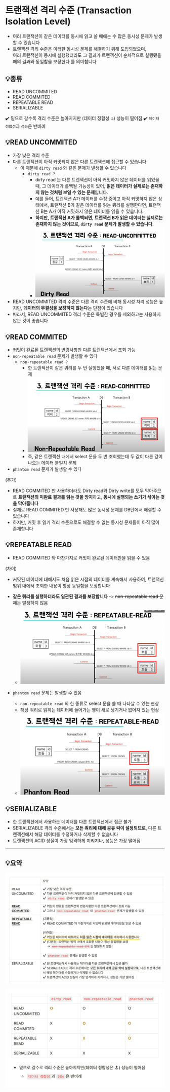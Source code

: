 # 트랜잭션 격리 수준 (Transaction Isolation Level)

* 여러 트랜잭션이 같은 데이터를 동시에 읽고 쓸 때에는 수 많은 동시성 문제가 발생할 수 있습니다
* 트랜잭션 격리 수준은 이러한 동시성 문제를 해결하기 위해 도입되었으며,   
  여러 트랜잭션이 동시에 실행됐더라도 그 결과가 트랜잭션이 순차적으로 실행됐을때의 결과와 동일함을 보장한다 를 의미합니다

## 💡종류

* READ UNCOMMITED
* READ COMMITED
* REPEATABLE READ
* SERIALIZABLE


✔️ 밑으로 갈수록 격리 수준은 높아지지만 (데이터 정합성 🔝) 성능이 떨어짐
✔️ ```데이터 정합성```과 ```성능```은 반비례


## 💡READ UNCOMMITED

* 가장 낮은 격리 수준
* 다른 트랜잭션이 아직 커밋되지 않은 다른 트랜잭션에 접근할 수 있습니다
  * 이 때문에 ```dirty read``` 와 같은 문제가 발생할 수 있습니다
    * ```dirty read ?```
      * dirty read 는 다른 트랜잭션이 아직 커밋하지 않은 데이터를 읽었을 때, 그 데이터가 롤백될 가능성이 있어, **읽은 데이터가 실제로는 존재하지 않는 것처럼 보일 수 있는 문제**입니다.
      * 예를 들어, 트랜잭션 A가 데이터를 수정 중이고 아직 커밋하지 않은 상태에서, 트랜잭션 B가 같은 데이터를 읽는 쿼리를 실행한다면, 트랜잭션 B는 A가 아직 커밋하지 않은 데이터를 읽을 수 있습니다.
      * **하지만, 트랜잭션 A가 롤백되면, 트랜잭션 B가 읽은 데이터는 실제로는 존재하지 않는 것이므로, ```dirty read``` 문제가 발생할 수 있습니다.**
      * ![img.png](img.png)
* READ UNCOMMITED 격리 수준은 다른 격리 수준에 비해 동시성 처리 성능은 높지만, **데이터의 무결성을 보장하지 않는다**는 단점이 있습니다
* 따라서, READ UNCOMMITED 격리 수준은 특별한 경우를 제외하고는 사용하지 않는 것이 좋습니다


## 💡READ COMMITED

* 커밋이 완료된 트랜잭션의 변경사항만 다른 트랜잭션에서 조회 가능
* ```non-repeatable read``` 문제가 발생할 수 있다
  * ```non-repeatable read ?```
    * 한 트랜잭션이 같은 쿼리를 두 번 실행했을 때, 서로 다른 데이터를 읽는 문제
    * ![img_1.png](img_1.png)
    * 즉, 같은 트랜잭션 내에서 select 문을 두 번 조회했는데 두 값이 다른 값이 나오는 데이터 불일치 문제
* ```phantom read``` 문제가 발생할 수 있다

(추가)
* READ COMMITED 만 사용하더라도 Dirty read와 Dirty write를 모두 막아주므로 **트랜잭션의 미완료 결과를 읽는 것을 방지**하고, **동시에 실행되는 쓰기가 섞이는 것을 막아줍니다**
* 실제로 READ COMMITED 만 사용해도 많은 동시성 문제를 DB단에서 해결할 수 있습니다
* 하지만, 커밋 후 읽기 격리 수준으로도 해결할 수 없는 동시성 문제들이 아직 많이 존재합니다


## 💡REPEATABLE READ

* READ COMMITED 와 마찬가지로 커밋이 완료된 데이터만을 읽을 수 있음

(차이)
* 커밋된 데이터에 대해서도 처음 읽은 시점의 데이터를 계속해서 사용하여, 트랜잭션 범위 내에서 조회한 내용이 항상 동일함을 보장합니다
* **같은 쿼리를 실행하더라도 일관된 결과를 보장합니다**
   -> ~~non-repeatable read 문제~~는 발생하지 않음
  * ![img_3.png](img_3.png)   


* ```phantom read``` 문제는 발생할 수 있음
  * ```non-repeatable read``` 의 한 종류로 select 문을 쓸 때 나타날 수 있는 현상
  * 해당 쿼리로 읽히는 데이터에 들어가는 행이 새로 생기거나 없어져 있는 현상
  * ![img_2.png](img_2.png)


## 💡SERIALIZABLE

 * 한 트랜잭션에서 사용하는 데이터를 다른 트랜잭션에서 접근 불가
 * SERIALIZABLE 격리 수준에서는 **모든 쿼리에 대해 공유 락이 설정되므로**, 다른 트랜잭션에서 해당 데이터를 수정하거나 삭제할 수 없습니다
 * 트랜잭션의 ACID 성질이 가장 엄격하게 지켜지나, 성능은 가장 떨어짐


---

## 💡요약

![img_4.png](img_4.png)

![img_5.png](img_5.png)